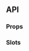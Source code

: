 ## API

### Props

<field-table :data="spinProps"/>

### Slots

<field-table :data="spinSlots"/>

<script setup>
import { ref } from 'vue';

const spinProps = ref([
  {
    name: 'size',
    desc: '尺寸',
    type: 'number',
    value: '-',
  },
  {
    name: 'loading',
    desc: '是否为加载中状态（仅在容器模式下生效）',
    type: 'boolean',
    value: 'false',
  },
  {
    name: 'dot',
    desc: '是否使用点类型的动画',
    type: 'boolean',
    value: 'false',
  },
  {
    name: 'tip',
    desc: '提示内容',
    type: 'string',
    value: '-',
  },
  {
    name: 'hide-icon',
    desc: '是否隐藏图标',
    type: 'boolean',
    value: 'false',
  },
]);

const spinSlots = ref([
  {
    name: 'tip',
    desc: '自定义提示内容',
    type: '-',
  },
  {
    name: 'element',
    desc: '自定义元素',
    type: '-',
  },
  {
    name: 'icon',
    desc: '自定义图标（自动旋转）',
    type: '-',
  },
]);
</script>
